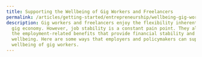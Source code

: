 ```yaml
---
title: Supporting the Wellbeing of Gig Workers and Freelancers
permalink: /articles/getting-started/entrepreneurship/wellbeing-gig-workers-freelancers/
description: Gig workers and freelancers enjoy the flexibility inherent in the
  gig economy. However, job stability is a constant pain point. They also lack
  the employment-related benefits that provide financial stability and overall
  wellbeing. Here are some ways that employers and policymakers can support the
  wellbeing of gig workers.
---
```

